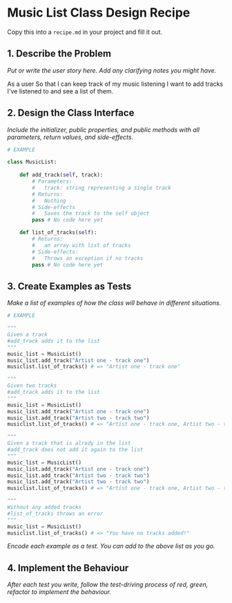# Music List Class Design Recipe

Copy this into a `recipe.md` in your project and fill it out.

## 1. Describe the Problem

_Put or write the user story here. Add any clarifying notes you might have._

As a user
So that I can keep track of my music listening
I want to add tracks I've listened to and see a list of them.

## 2. Design the Class Interface

_Include the initializer, public properties, and public methods with all parameters, return values, and side-effects._

```python
# EXAMPLE

class MusicList:
 
    def add_track(self, track):
        # Parameters:
        #   track: string representing a single track
        # Returns:
        #   Nothing
        # Side-effects
        #   Saves the track to the self object
        pass # No code here yet

    def list_of_tracks(self):
        # Returns:
        #   an array with list of tracks
        # Side-effects:
        #   Throws an exception if no tracks
        pass # No code here yet
```

## 3. Create Examples as Tests

_Make a list of examples of how the class will behave in different situations._

``` python
# EXAMPLE

"""
Given a track
#add_track adds it to the list
"""
music_list = MusicList()
music_list.add_track("Artist one - track one")
musiclist.list_of_tracks() # => "Artist one - track one"

"""
Given two tracks 
#add_track adds it to the list
"""
music_list = MusicList()
music_list.add_track("Artist one - track one")
music_list.add_track("Artist two - track two")
musiclist.list_of_tracks() # => "Artist one - track one, Artist two - track two"

"""
Given a track that is alredy in the list 
#add_track does not add it again to the list
"""
music_list = MusicList()
music_list.add_track("Artist one - track one")
music_list.add_track("Artist two - track two")
music_list.add_track("Artist two - track two")
musiclist.list_of_tracks() # => "Artist one - track one, Artist two - track two"

"""
Without any added tracks 
#list_of_tracks throws an error 
"""
music_list = MusicList()
musiclist.list_of_tracks() # => "You have no tracks added!"
```

_Encode each example as a test. You can add to the above list as you go._

## 4. Implement the Behaviour

_After each test you write, follow the test-driving process of red, green, refactor to implement the behaviour._

